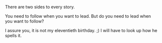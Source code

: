 There are two sides to every story.

You need to follow when you want to lead. But do you need to lead when you want to follow?

I assure you, it is not my eleventieth birthday. ;) I will have to look up how he spells it.

